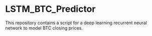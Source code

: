 # LSTM_BTC_Predictor
This repository contains a script for a deep learning recurrent neural network to model BTC closing prices.
